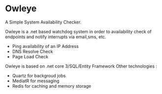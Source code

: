 # Owleye
A Simple System Availability Checker.

Owleye is a .net based watchdog system in order to availability check of endpoints and notify interrupts via email,sms, etc.

  - Ping availability of an IP Address
  - DNS Resolve Check
  - Page Load Check
 
 Owleye is based on .net core 3/SQL/Entity Framework
 Other technologies :
 
 - Quartz for backgroud jobs
 - MediatR for messaging
 - Redis for caching and memory storage
 
